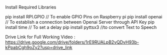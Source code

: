 Install Required Libraries

pip install RPI.GPIO // To enable GPIO Pins on Raspberry pi
pip install openai // To establish a connection between Openai Server through API Key
pip install time // To set a delay
pip install pyttsx3 //to convert Text to Speech


Drive Link for Full Working Video : https://drive.google.com/drive/folders/1rE9RUALpB2vQDvH93b-kPpabCgh9oZy2?usp=drive_link 
